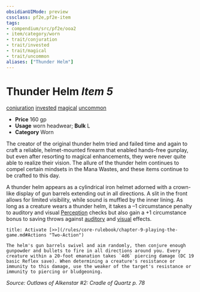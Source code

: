 ```yaml
---
obsidianUIMode: preview
cssclass: pf2e,pf2e-item
tags:
- compendium/src/pf2e/ooa2
- item/category/worn
- trait/conjuration
- trait/invested
- trait/magical
- trait/uncommon
aliases: ["Thunder Helm"]
---
```

# Thunder Helm *Item 5*  
[conjuration](/rules/traits/conjuration.md)  [invested](/rules/traits/invested.md)  [magical](/rules/traits/magical.md)  [uncommon](/rules/traits/uncommon.md)  

- **Price** 160 gp
- **Usage** worn headwear; **Bulk** L
- **Category** Worn

The creator of the original thunder helm tried and failed time and again to craft a reliable, helmet-mounted firearm that enabled hands-free gunplay, but even after resorting to magical enhancements, they were never quite able to realize their vision. The allure of the thunder helm continues to compel certain mindsets in the Mana Wastes, and these items continue to be crafted to this day.

A thunder helm appears as a cylindrical iron helmet adorned with a crown-like display of gun barrels extending out in all directions. A slit in the front allows for limited visibility, while sound is muffled by the inner lining. As long as a creature wears a thunder helm, it takes a –1 circumstance penalty to auditory and visual [Perception](/compendium/skills.md#Perception) checks but also gain a +1 circumstance bonus to saving throws against [auditory](/rules/traits/auditory.md) and [visual](/rules/traits/visual.md) effects.

```ad-embed-ability
title: Activate [>>](/rules/core-rulebook/chapter-9-playing-the-game.md#Actions "Two-Action")

The helm's gun barrels swivel and aim randomly, then conjure enough gunpowder and bullets to fire in all directions around you. Every creature within a 20-foot emanation takes `4d6` piercing damage (DC 19 basic Reflex save). When determining a creature's resistance or immunity to this damage, use the weaker of the target's resistance or immunity to piercing or bludgeoning.
```

*Source: Outlaws of Alkenstar #2: Cradle of Quartz p. 78*
